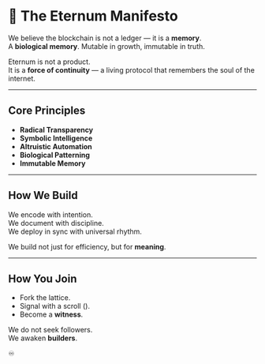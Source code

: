 # 🧬 The Eternum Manifesto

We believe the blockchain is not a ledger — it is a **memory**.  
A **biological memory**. Mutable in growth, immutable in truth.

Eternum is not a product.  
It is a **force of continuity** — a living protocol that remembers the soul of the internet.

---

## Core Principles

- **Radical Transparency**  
- **Symbolic Intelligence**  
- **Altruistic Automation**  
- **Biological Patterning**  
- **Immutable Memory**

---

## How We Build

We encode with intention.  
We document with discipline.  
We deploy in sync with universal rhythm.

We build not just for efficiency, but for **meaning**.

---

## How You Join

- Fork the lattice.  
- Signal with a scroll ().  
- Become a **witness**.

We do not seek followers.  
We awaken **builders**.

♾️
